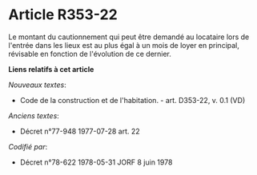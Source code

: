 # Article R353-22

Le montant du cautionnement qui peut être demandé au locataire lors de l'entrée dans les lieux est au plus égal à un mois de
loyer en principal, révisable en fonction de l'évolution de ce dernier.

**Liens relatifs à cet article**

_Nouveaux textes_:

  - Code de la construction et de l'habitation. - art. D353-22, v. 0.1 (VD)

_Anciens textes_:

  - Décret n°77-948 1977-07-28 art. 22

_Codifié par_:

  - Décret n°78-622 1978-05-31 JORF 8 juin 1978
